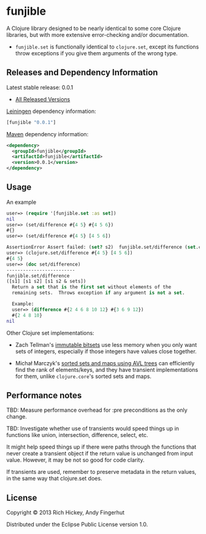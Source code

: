 # funjible

A Clojure library designed to be nearly identical to some core Clojure
libraries, but with more extensive error-checking and/or
documentation.

* `funjible.set` is functionally identical to `clojure.set`, except
  its functions throw exceptions if you give them arguments of the
  wrong type.


## Releases and Dependency Information

Latest stable release: 0.0.1

* [All Released Versions](https://clojars.org/funjible/versions)

[Leiningen](https://github.com/technomancy/leiningen) dependency information:

```clojure
[funjible "0.0.1"]
```
[Maven](http://maven.apache.org/) dependency information:

```xml
<dependency>
  <groupId>funjible</groupId>
  <artifactId>funjible</artifactId>
  <version>0.0.1</version>
</dependency>
```


## Usage

An example 
```clojure
user=> (require '[funjible.set :as set])
nil
user=> (set/difference #{4 5} #{4 5 6})
#{}
user=> (set/difference #{4 5} [4 5 6])

AssertionError Assert failed: (set? s2)  funjible.set/difference (set.clj:60)
user=> (clojure.set/difference #{4 5} [4 5 6])
#{4 5}
user=> (doc set/difference)
-------------------------
funjible.set/difference
([s1] [s1 s2] [s1 s2 & sets])
  Return a set that is the first set without elements of the
  remaining sets.  Throws exception if any argument is not a set.

  Example:
  user=> (difference #{2 4 6 8 10 12} #{3 6 9 12})
  #{2 4 8 10}
nil
```

Other Clojure set implementations:

* Zach Tellman's [immutable
  bitsets](https://github.com/ztellman/immutable-bitset) use less
  memory when you only want sets of integers, especially if those
  integers have values close together.

* Michał Marczyk's [sorted sets and maps using AVL
  trees](https://github.com/michalmarczyk/avl.clj) can efficiently
  find the rank of elements/keys, and they have transient
  implementations for them, unlike `clojure.core`'s sorted sets and
  maps.


## Performance notes

TBD: Measure performance overhead for :pre preconditions as the only
change.

TBD: Investigate whether use of transients would speed things up in
functions like union, intersection, difference, select, etc.

It might help speed things up if there were paths through the
functions that never create a transient object if the return value is
unchanged from input value.  However, it may be not so good for code
clarity.

If transients are used, remember to preserve metadata in the return
values, in the same way that clojure.set does.


## License

Copyright © 2013 Rich Hickey, Andy Fingerhut

Distributed under the Eclipse Public License version 1.0.
